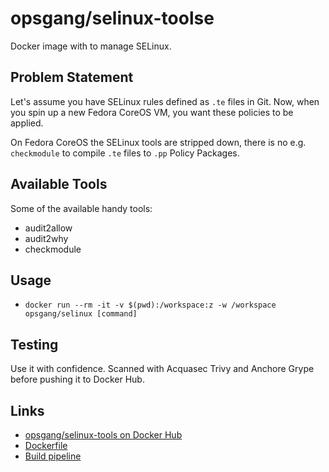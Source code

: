# opsgang/selinux-toolse

Docker image with to manage SELinux.

## Problem Statement

Let's assume you have SELinux rules defined as `.te` files in Git.
Now, when you spin up a new Fedora CoreOS VM, you want these policies
to be applied.

On Fedora CoreOS the SELinux tools are stripped down, there is no e.g. `checkmodule`
to compile `.te` files to `.pp` Policy Packages.

## Available Tools

Some of the available handy tools:

* audit2allow
* audit2why
* checkmodule


## Usage

* `docker run --rm -it -v $(pwd):/workspace:z -w /workspace opsgang/selinux [command]`

## Testing

Use it with confidence. Scanned with Acquasec Trivy and Anchore Grype before
pushing it to Docker Hub.

## Links

* [opsgang/selinux-tools on Docker Hub](https://hub.docker.com/r/opsgang/selinux-tools)
* [Dockerfile](https://github.com/opsgang/docker_selinux_tools/blob/main/Dockerfile)
* [Build pipeline](https://github.com/opsgang/selinux-tools/tree/main/.github/workflows)


